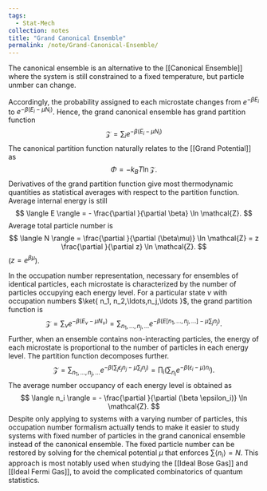 ```yaml
---
tags:
  - Stat-Mech
collection: notes
title: "Grand Canonical Ensemble"
permalink: /note/Grand-Canonical-Ensemble/
---
```

The canonical ensemble is an alternative to the [[Canonical Ensemble]] where the system is still constrained to a fixed temperature, but particle unmber can change.

Accordingly, the probability assigned to each microstate changes from $e^{ -\beta E_i }$ to $e^{ -\beta (E_i - \mu N_i) }$. Hence, the grand canonical ensemble has grand partition function
$$
\mathcal{Z} = \sum_i e^{ -\beta (E_i - \mu N_i) }
$$
The canonical partition function naturally relates to the [[Grand Potential]] as 
$$
\Phi = - k_B T \ln \mathcal{Z}.
$$
Derivatives of the grand partition function give most thermodynamic quantities as statistical averages with respect to the partition function.
Average internal energy is still 
$$
\langle E \rangle = - \frac{\partial }{\partial \beta} \ln \mathcal{Z}.
$$
Average total particle number is
$$
\langle N \rangle = \frac{\partial }{\partial (\beta\mu)} \ln \mathcal{Z} = z \frac{\partial }{\partial z} \ln \mathcal{Z}.
$$
($z = e^{\beta \mu}$).

In the occupation number representation, necessary for ensembles of identical particles, each microstate is characterized by the number of particles occupying each energy level. For a particular state $\nu$ with occupation numbers $\ket{ n_1, n_2,\ldots,n_j,\ldots }$, the grand partition function is 
$$
\mathcal{Z} = \sum_\nu e^{-\beta (E_\nu - \mu N_\nu)} = \sum_{n_1,\ldots,n_j,\ldots}e^{ -\beta (E[n_1,\ldots,n_j,\ldots] - \mu \sum_j n_j) }.
$$
Further, when an ensemble contains non-interacting particles, the energy of each microstate is proportional to the number of particles in each energy level. The partition function decomposes further.
$$
\mathcal{Z} = \sum_{n_1,\ldots,n_j,\ldots} e^{ -\beta (\sum_j \epsilon_j n_j - \mu \sum_j n_j) } = \prod_i \left(  \sum_{n_i} e^{ -\beta(\epsilon_i - \mu) n_i }\right).
$$
The average number occupancy of each energy level is obtained as 
$$
\langle n_i \rangle = - \frac{\partial }{\partial (\beta \epsilon_i)} \ln \mathcal{Z}.
$$
Despite only applying to systems with a varying number of particles, this occupation number formalism actually tends to make it easier to study systems with fixed number of particles in the grand canonical ensemble instead of the canonical ensemble. 
The fixed particle number can be restored by solving for the chemical potential $\mu$ that enforces $\sum \langle n_i \rangle = N$. 
This approach is most notably used when studying the [[Ideal Bose Gas]] and [[Ideal Fermi Gas]], to avoid the complicated combinatorics of quantum statistics.